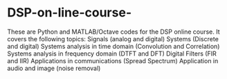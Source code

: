 # DSP-on-line-course-
These are Python and MATLAB/Octave codes for the DSP online course.
It covers the following topics:
Signals (analog and digital)
Systems (Discrete and digital)
Systems analysis in time domain (Convolution and Correlation)
Systems analysis in frequency domain (DTFT and DFT)
Digital Filters (FIR and IIR)
Applications in communications (Spread Spectrum)
Application in audio and image (noise removal)
